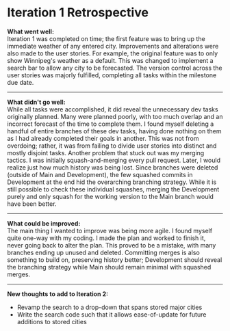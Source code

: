 # Iteration 1 Retrospective

**What went well:**
<br>
Iteration 1 was completed on time; the first feature was to bring up the immediate weather of any entered city. Improvements and alterations were also made to the user stories. For example, the original feature was to only show Winnipeg's weather as a default. This was changed to implement a search bar to allow any city to be forecasted. The version control across the user stories was majorly fulfilled, completing all tasks within the milestone due date. 

---

**What didn't go well:** 
<br>
While all tasks were accomplished, it did reveal the unnecessary dev tasks originally planned. Many were planned poorly, with too much overlap and an incorrect forecast of the time to complete them. I found myself deleting a handful of entire branches of these dev tasks, having done nothing on them as I had already completed their goals in another. This was not from overdoing; rather, it was from failing to divide user stories into distinct and mostly disjoint tasks. Another problem that stuck out was my merging tactics. I was initially squash-and-merging every pull request. Later, I would realize just how much history was being lost. Since branches were deleted (outside of Main and Development), the few squashed commits in Development at the end hid the overarching branching strategy. While it is still possible to check these individual squashes, merging the Development purely and only squash for the working version to the Main branch would have been better.

---

**What could be improved:** 
<br>
The main thing I wanted to improve was being more agile. I found myself quite one-way with my coding. I made the plan and worked to finish it, never going back to alter the plan. This proved to be a mistake, with many branches ending up unused and deleted. Committing merges is also something to build on, preserving history better; Development should reveal the branching strategy while Main should remain minimal with squashed merges.

---

**New thoughts to add to Iteration 2:**
 - Revamp the search to a drop-down that spans stored major cities
 - Write the search code such that it allows ease-of-update for future additions to stored cities